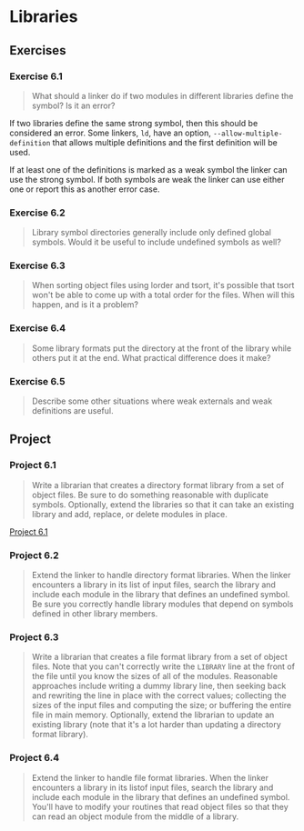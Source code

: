 # Libraries

## Exercises

### Exercise 6.1

> What should a linker do if two modules in different libraries define the symbol? Is it an error?

If two libraries define the same strong symbol, then this should be considered an error. Some linkers, `ld`, have an
option, `--allow-multiple-definition` that allows multiple definitions and the first definition will be used.

If at least one of the definitions is marked as a weak symbol the linker can use the strong symbol. If both symbols
are weak the linker can use either one or report this as another error case.

### Exercise 6.2

> Library symbol directories generally include only defined global symbols. Would it be useful to include undefined
> symbols as well?

### Exercise 6.3

> When sorting object files using lorder and tsort, it's possible that tsort won't be able to come up with a total
> order for the files. When will this happen, and is it a problem?

### Exercise 6.4

> Some library formats put the directory at the front of the library while others put it at the end. What practical
> difference does it make?

### Exercise 6.5

> Describe some other situations where weak externals and weak definitions are useful.

## Project

### Project 6.1

> Write a librarian that creates a directory format library from a set of object files. Be sure to do something
> reasonable with duplicate symbols. Optionally, extend the libraries so that it can take an existing library and add,
> replace, or delete modules in place.

[Project 6.1](project_6_1.py)

### Project 6.2

> Extend the linker to handle directory format libraries. When the linker encounters a library in its list of input
> files, search the library and include each module in the library that defines an undefined symbol. Be sure you
> correctly handle library modules that depend on symbols defined in other library members.

### Project 6.3

> Write a librarian that creates a file format library from a set of object files. Note that you can't correctly write
> the `LIBRARY` line at the front of the file until you know the sizes of all of the modules. Reasonable approaches
> include writing a dummy library line, then seeking back and rewriting the line in place with the correct values;
> collecting the sizes of the input files and computing the size; or buffering the entire file in main memory.
> Optionally, extend the librarian to update an existing library (note that it's a lot harder than updating a directory
> format library).

### Project 6.4

> Extend the linker to handle file format libraries. When the linker encounters a library in its listof input files,
> search the library and include each module in the library that defines an undefined symbol. You'll have to modify
> your routines that read object files so that they can read an object module from the middle of a library.
